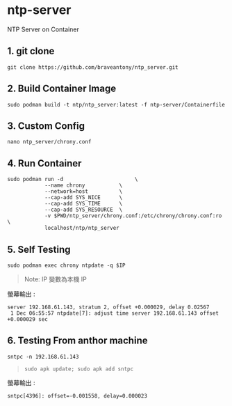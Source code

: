 # ntp-server
NTP Server on Container

## 1. git clone
```
git clone https://github.com/braveantony/ntp_server.git
```

## 2. Build Container Image
```
sudo podman build -t ntp/ntp_server:latest -f ntp-server/Containerfile
```

## 3. Custom Config

```
nano ntp_server/chrony.conf
```

## 4. Run Container
```
sudo podman run -d                       \
            --name chrony           \
            --network=host          \
            --cap-add SYS_NICE      \
            --cap-add SYS_TIME      \
            --cap-add SYS_RESOURCE  \
            -v $PWD/ntp_server/chrony.conf:/etc/chrony/chrony.conf:ro     \
            localhost/ntp/ntp_server
```

## 5. Self Testing
```
sudo podman exec chrony ntpdate -q $IP
```
> Note: IP 變數為本機 IP

螢幕輸出 :
```
server 192.168.61.143, stratum 2, offset +0.000029, delay 0.02567
 1 Dec 06:55:57 ntpdate[7]: adjust time server 192.168.61.143 offset +0.000029 sec
```

## 6. Testing From anthor machine
```
sntpc -n 192.168.61.143
```
> `sudo apk update; sudo apk add sntpc`

螢幕輸出 :
```
sntpc[4396]: offset=-0.001558, delay=0.000023
```
